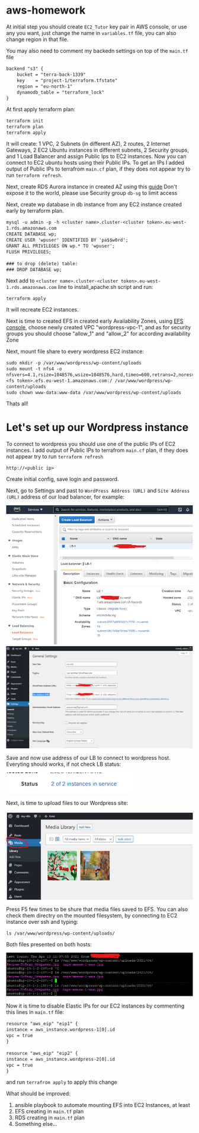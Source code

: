 # aws-homework

At initial step you should create `EC2_Tutor` key pair in AWS console, or use any you want, just change the name in `variables.tf` file, you can also change region in that file. 

You may also need to comment my backedn settings on top of the `main.tf` file

    backend "s3" {
        bucket = "terra-back-1339"
        key    = "project-1/terraform.tfstate"
        region = "eu-north-1"
        dynamodb_table = "terraform_lock"
    }

At first apply terraform plan:

    terraform init
    terraform plan
    terraform apply

It will create: 1 VPC, 2 Subnets (in different AZ), 2 routes, 2 Internet Gateways, 2 EC2 Ubuntu instances in different subnets, 2 Security groups, and 1 Load Balancer and assign Public Ips to EC2 instances. Now you can connect to EC2 ubuntu hosts using their Public IPs. To get an IPs I added output of Public IPs to terrafrom `main.cf` plan, if they does not appear try to run `terraform refresh`.

Next, create RDS Aurora instance in created AZ using this [guide](https://docs.aws.amazon.com/elasticbeanstalk/latest/dg/php-hawordpress-tutorial.html#php-hawordpress-tutorial-database) Don't expose it to the world, please use Security group `db-sg` to limit access

Next, create wp database in db instance from any EC2 instance created early by terraform plan. 

    mysql -u admin -p -h <cluster name>.cluster-<cluster token>.eu-west-1.rds.amazonaws.com
    CREATE DATABASE wp;
    CREATE USER 'wpuser' IDENTIFIED BY 'pa$$w0rd';
    GRANT ALL PRIVILEGES ON wp.* TO 'wpuser';
    FLUSH PRIVILEGES;
    
    ### to drop (delete) table:
    ### DROP DATABASE wp;

Next add to `<cluster name>.cluster-<cluster token>.eu-west-1.rds.amazonaws.com` line to install_apache.sh script and run:

    terraform apply

It will recreate EC2 instances.

Next is time to created EFS in created early Availability Zones, using [EFS console](https://eu-west-1.console.aws.amazon.com/efs), choose newly created VPC "wordpress-vpc-1", and as for security groups you should choose "allow_1" and "allow_2" for according availability Zone


Next, mount file share to every wordpress EC2 instance:

    sudo mkdir -p /var/www/wordpress/wp-content/uploads
    sudo mount -t nfs4 -o nfsvers=4.1,rsize=1048576,wsize=1048576,hard,timeo=600,retrans=2,noresvport <fs token>.efs.eu-west-1.amazonaws.com:/ /var/www/wordpress/wp-content/uploads
    sudo chown www-data:www-data /var/www/wordpress/wp-content/uploads


Thats all!

# Let's set up our Wordpress instance
To connect to wordpress you should use one of the public IPs of EC2 instances. I add output of Public IPs to terrafrom `main.cf` plan, if they does not appear try to run `terraform refresh`

    http://<public ip>

Create initial config, save login and password. 

Next, go to Settings and past to  `WordPress Address (URL)` and `Site Address (URL)` address of our load balancer, for example:

![pic2](imgs/2.png)
![pic1](imgs/1.png)


Save and now use address of our LB to connect to wordpress host. Everyting should works, if not check LB status:

![pic3](imgs/3.png)

Next, is time to upload files to our Wordpress site:

![pic4](imgs/4.png)

Press F5 few times to be shure that media files saved to EFS. You can also check them directry on the mounted filesystem, by connecting to EC2 instance over ssh and typing:

    ls /var/www/wordpress/wp-content/uploads/

Both files presented on both hosts:

![pic5](imgs/5.png)

Now it is time to disable Elastic IPs for our EC2 instances by commenting this lines in `main.tf` file:

    resource "aws_eip" "eip1" {
    instance = aws_instance.wordpress-1[0].id
    vpc = true
    }

    resource "aws_eip" "eip2" {
    instance = aws_instance.wordpress-2[0].id
    vpc = true
    }

and run `terrafrom apply` to apply this change


What should be improved:
1. ansible playbook to automate mounting EFS into EC2 Instances, at least
2. EFS creating in `main.tf` plan
3. RDS creating in `main.tf` plan
4. Something else...
